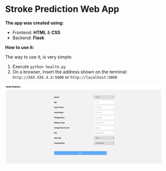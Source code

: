 # Stroke Prediction Web App

**The app was created using:**
- Frontend: **HTML** & **CSS**
- Backend: **Flask**

**How to use it:**

The way to use it, is very simple:

1. Execute `python health.py`
2. On a browser, insert the address shown on the terminal: `http://XXX.XXX.X.X:5000` or `http://localhost:5000`

![Screenshot](screenshot.png)
